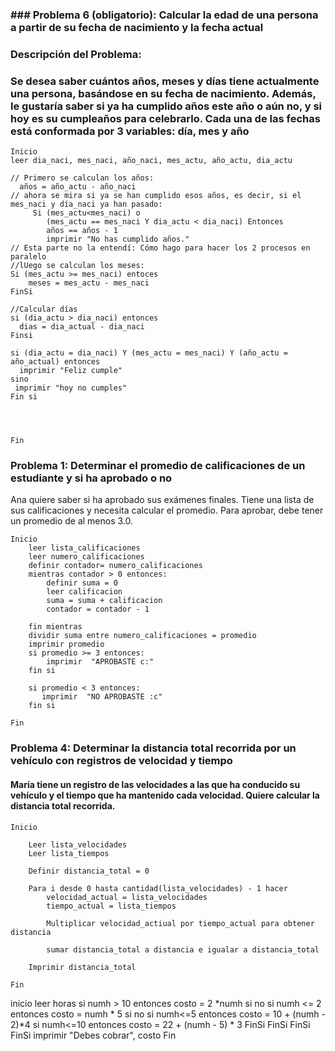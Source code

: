 

### ### Problema 6 (obligatorio): Calcular la edad de una persona a partir de su fecha de nacimiento y la fecha actual

### **Descripción del Problema:**
### Se desea saber cuántos años, meses y días tiene actualmente una persona, basándose en su fecha de nacimiento. Además, le gustaría saber si ya ha cumplido años este año o aún no, y si hoy es su cumpleaños para celebrarlo. Cada una de las fechas está conformada por 3 variables: día, mes y año
 
 ```
 Inicio
 leer dia_naci, mes_naci, año_naci, mes_actu, año_actu, dia_actu

// Primero se calculan los años:
   años = año_actu - año_naci
// ahora se mira si ya se han cumplido esos años, es decir, si el mes_naci y día_naci ya han pasado:
      Si (mes_actu<mes_naci) o
         (mes_actu == mes_naci Y dia_actu < dia_naci) Entonces
         años == años - 1
         imprimir "No has cumplido años."
// Esta parte no la entendí: Cómo hago para hacer los 2 procesos en paralelo
//lUego se calculan los meses:
Si (mes_actu >= mes_naci) entoces
     meses = mes_actu - mes_naci
 FinSi

//Calcular días
si (dia_actu > dia_naci) entonces
   dias = dia_actual - dia_naci
Finsi

si (dia_actu = dia_naci) Y (mes_actu = mes_naci) Y (año_actu = año_actual) entonces
   imprimir "Feliz cumple"
sino
  imprimir "hoy no cumples"
Fin si



      
 Fin
 ```


 ### Problema 1: Determinar el promedio de calificaciones de un estudiante y si ha aprobado o no

Ana quiere saber si ha aprobado sus exámenes finales. Tiene una lista de sus calificaciones y necesita calcular el promedio. Para aprobar, debe tener un promedio de al menos 3.0.

```
Inicio
    leer lista_calificaciones
    leer numero_calificaciones
    definir contador= numero_calificaciones
    mientras contador > 0 entonces:
        definir suma = 0
        leer calificacion
        suma = suma + calificacion
        contador = contador - 1
        
    fin mientras
    dividir suma entre numero_calificaciones = promedio 
    imprimir promedio
    si promedio >= 3 entonces:
        imprimir  "APROBASTE c:"
    fin si

    si promedio < 3 entonces:
       imprimir  "NO APROBASTE :c"
    fin si

Fin
```
### Problema 4: Determinar la distancia total recorrida por un vehículo con registros de velocidad y tiempo

#### María tiene un registro de las velocidades a las que ha conducido su vehículo y el tiempo que ha mantenido cada velocidad. Quiere calcular la distancia total recorrida.
```
Inicio

    Leer lista_velocidades
    Leer lista_tiempos

    Definir distancia_total = 0

    Para i desde 0 hasta cantidad(lista_velocidades) - 1 hacer
        velocidad_actual = lista_velocidades
        tiempo_actual = lista_tiempos
        
        Multiplicar velocidad_actiual por tiempo_actual para obtener distancia
        
        sumar distancia_total a distancia e igualar a distancia_total

    Imprimir distancia_total

Fin
```





inicio 
 leer horas
  si numh > 10 entonces
   costo = 2 *numh
    si no 
      si numh <= 2 entonces
        costo = numh * 5
          si no 
             si  numh<=5 entonces 
               costo = 10 + (numh - 2)*4 
                 si numh<=10 entonces
                   costo = 22 + (numh - 5) * 3
                 FinSi
             FinSi
        FinSi
     FinSi
            imprimir "Debes cobrar", costo
 Fin
 
      
